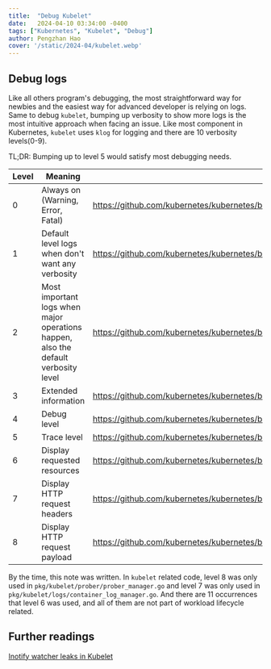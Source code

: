 ```yaml
---
title:  "Debug Kubelet"
date:   2024-04-10 03:34:00 -0400
tags: ["Kubernetes", "Kubelet", "Debug"]
author: Pengzhan Hao
cover: '/static/2024-04/kubelet.webp'
---
```


## Debug logs

Like all others program's debugging, the most straightforward way for newbies and the easiest way for advanced developer is relying on logs. Same to debug `kubelet`, bumping up verbosity to show more logs is the most intuitive approach when facing an issue. Like most component in Kubernetes, `kubelet` uses `klog` for logging and there are 10 verbosity levels(0-9).

TL;DR: Bumping up to level 5 would satisfy most debugging needs.

| Level | Meaning                                                                            | Example                                                                                                                               |
| ----- | ---------------------------------------------------------------------------------- | ------------------------------------------------------------------------------------------------------------------------------------- |
| 0     | Always on (Warning, Error, Fatal)                                                  | https://github.com/kubernetes/kubernetes/blob/d9c54f69d4bb7ae1bb655e1a2a50297d615025b5/pkg/kubelet/kubelet.go#L757-L757               |
| 1     | Default level logs when don't want any verbosity                                   | https://github.com/kubernetes/kubernetes/blob/d9c54f69d4bb7ae1bb655e1a2a50297d615025b5/pkg/kubelet/kubelet.go#L2527                   |
| 2     | Most important logs when major operations happen, also the default verbosity level | https://github.com/kubernetes/kubernetes/blob/d9c54f69d4bb7ae1bb655e1a2a50297d615025b5/pkg/kubelet/kubelet.go#L483-L483               |
| 3     | Extended information                                                               | https://github.com/kubernetes/kubernetes/blob/d9c54f69d4bb7ae1bb655e1a2a50297d615025b5/pkg/kubelet/kubelet.go#L2176                   |
| 4     | Debug level                                                                        | https://github.com/kubernetes/kubernetes/blob/d9c54f69d4bb7ae1bb655e1a2a50297d615025b5/pkg/kubelet/kubelet.go#L1731                   |
| 5     | Trace level                                                                        | https://github.com/kubernetes/kubernetes/blob/d9c54f69d4bb7ae1bb655e1a2a50297d615025b5/pkg/kubelet/kubelet.go#L2821-L2821             |
| 6     | Display requested resources                                                        | https://github.com/kubernetes/kubernetes/blob/d9c54f69d4bb7ae1bb655e1a2a50297d615025b5/pkg/kubelet/cm/cgroup_manager_linux.go#L401    |
| 7     | Display HTTP request headers                                                       | https://github.com/kubernetes/kubernetes/blob/d9c54f69d4bb7ae1bb655e1a2a50297d615025b5/pkg/kubelet/logs/container_log_manager.go#L299 |
| 8     | Display HTTP request payload                                                       | https://github.com/kubernetes/kubernetes/blob/d9c54f69d4bb7ae1bb655e1a2a50297d615025b5/pkg/kubelet/prober/prober_manager.go#L192      |

By the time, this note was written. In `kubelet` related code, level 8 was only used in `pkg/kubelet/prober/prober_manager.go` and level 7 was only used in `pkg/kubelet/logs/container_log_manager.go`.  And there are  11 occurrences that level 6 was used, and all of them are not part of workload lifecycle related.

## Further readings
[Inotify watcher leaks in Kubelet](/posts/inotify-watcher-leaks-in-kubelet.html)